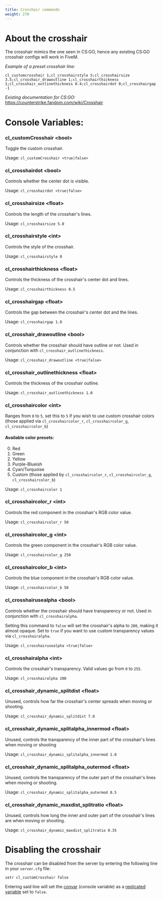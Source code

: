 ```yaml
---
title: Crosshair commands
weight: 270
---
```


# About the crosshair

The crosshair mimics the one seen in CS:GO, hence any existing CS:GO crosshair configs will work in FiveM.

*Example of a preset crosshair line:*

```
cl_customcrosshair 1;cl_crosshairstyle 5;cl_crosshairsize 3.5;cl_crosshair_drawoutline 1;cl_crosshairthickness 1;cl_crosshair_outlinethickness 0.4;cl_crosshairdot 0;cl_crosshairgap -1
```

*Existing documentation for CS:GO:* https://counterstrike.fandom.com/wiki/Crosshair

# Console Variables:

### cl_customCrosshair \<bool\>
Toggle the custom crosshair.

Usage: `cl_customCrosshair <true|false>`

### cl_crosshairdot \<bool\>
Controls whether the center dot is visible.

Usage: `cl_crosshairdot <true|false>`

### cl_crosshairsize \<float\>
Controls the length of the crosshair's lines.

Usage: `cl_crosshairsize 5.0`

### cl_crosshairstyle \<int\>
Controls the style of the crosshair.

Usage: `cl_crosshairstyle 0`

### cl_crosshairthickness \<float\>
Controls the thickness of the crosshair's center dot and lines.

Usage: `cl_crosshairthickness 0.5`

### cl_crosshairgap \<float\>
Controls the gap between the crosshair's center dot and the lines.

Usage: `cl_crosshairgap 1.0`

### cl_crosshair_drawoutline \<bool\>
Controls whether the crosshair should have outline or not. Used in conjunction with `cl_crosshair_outlinethickness`.

Usage: `cl_crosshair_drawoutline <true|false>`

### cl_crosshair_outlinethickness \<float\>
Controls the thickness of the crosshair outline.

Usage: `cl_crosshair_outlinethickness 1.0`

### cl_crosshaircolor \<int\>
Ranges from `0` to `5`, set this to `5` if you wish to use custom crosshair colors (those applied via `cl_crosshaircolor_r`, `cl_crosshaircolor_g`, `cl_crosshaircolor_b`)

#### Available color presets:
0. Red
1. Green
2. Yellow
3. Purple-Blueish
4. Cyan/Turquoise
5. Custom (those applied by `cl_crosshaircolor_r`, `cl_crosshaircolor_g`, `cl_crosshaircolor_b`) 

Usage: `cl_crosshaircolor 1`

### cl_crosshaircolor_r \<int\>
Controls the red component in the crosshair's RGB color value.

Usage: `cl_crosshaircolor_r 50`

### cl_crosshaircolor_g \<int\>
Controls the green component in the crosshair's RGB color value.

Usage: `cl_crosshaircolor_g 250`

### cl_crosshaircolor_b \<int\>
Controls the blue component in the crosshair's RGB color value.

Usage: `cl_crosshaircolor_b 50`

### cl_crosshairusealpha \<bool\>
Controls whether the crosshair should have transparency or not. Used in conjunction with `cl_crosshairalpha`. 

Setting this command to `false` will set the crosshair's alpha to `200`, making it almost opaque. Set to `true` if you want to use custom transparency values via `cl_crosshairalpha`.

Usage: `cl_crosshairusealpha <true|false>`

### cl_crosshairalpha \<int\>
Controls the crosshair's transparency. Valid values go from `0` to `255`.

Usage: `cl_crosshairalpha 200`

### cl_crosshair_dynamic_splitdist \<float\>
Unused, controls how far the crosshair's center spreads when moving or shooting.

Usage: `cl_crosshair_dynamic_splitdist 7.0`

### cl_crosshair_dynamic_splitalpha_innermod \<float\>
Unused, controls the transparency of the inner part of the crosshair's lines when moving or shooting

Usage: `cl_crosshair_dynamic_splitalpha_innermod 1.0`

### cl_crosshair_dynamic_splitalpha_outermod \<float\>
Unused, controls the transparency of the outer part of the crosshair's lines when moving or shooting.

Usage: `cl_crosshair_dynamic_splitalpha_outermod 0.5`

### cl_crosshair_dynamic_maxdist_splitratio \<float\>
Unused, controls how long the inner and outer part of the crosshair's lines are when moving or shooting.

Usage: `cl_crosshair_dynamic_maxdist_splitratio 0.35`

# Disabling the crosshair
The crosshair can be disabled from the server by entering the following line in your `server.cfg` file:

```
setr cl_customCrosshair false
```

Entering said line will set the [convar](/docs/developers/scripting-reference/convars/#standard-convars) (console variable) as a [replicated variable](/docs/developers/scripting-reference/convars/#using-commands-1) set to `false`.
